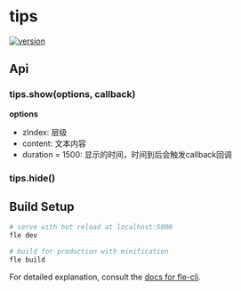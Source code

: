 # tips

[![version](https://img.shields.io/npm/v/@axe/tips.svg)](https://www.npmjs.org/package/@axe/tips)

## Api

### tips.show(options, callback)

**options**

* zIndex: 层级
* content: 文本内容
* duration = 1500: 显示的时间，时间到后会触发callback回调

### tips.hide()

## Build Setup

``` bash
# serve with hot reload at localhost:5000
fle dev

# build for production with minification
fle build
```

For detailed explanation, consult the [docs for fle-cli](https://www.npmjs.com/package/fle-cli).
